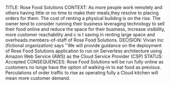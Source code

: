 TITLE: Rose Food Solutions 
CONTEXT: As more people work remotely and others having little or no time to make their meals,they resolve to placing orders for them. The cost of renting a physical building is on the rise. The owner tend to consider running their business leveraging technology to sell their food online and reduce the space for their business, increase visibility, more customer reachability and c is t saving in renting large space and overheads.members-of-staff of Rose Food Solutions.
DECISION: Vivian Inc (fictional organization) says ''We will provide guidance on the deployment of Rose Food Solutions application to run on Serverless architecture using Amazon Web Service (AWS) as the Cloud Service Provider (CSP)
STATUS: Accepted 
CONSEQUENCES: Rose Food Solutions will be run fully online as customers no longe have the option of walking-in to eat food as previous. Perculations of order traffic to rise as operating fully a Cloud kitchen will mean more customer demand.
